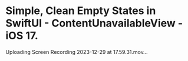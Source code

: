 Simple, Clean Empty States in SwiftUI - ContentUnavailableView - iOS 17.
========================================================================
Uploading Screen Recording 2023-12-29 at 17.59.31.mov…
